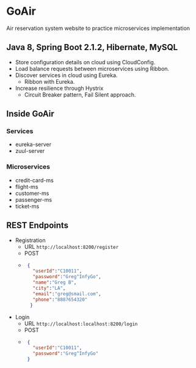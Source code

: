 # GoAir

Air reservation system website to practice microservices implementation

## Java 8, Spring Boot 2.1.2, Hibernate, MySQL

* Store configuration details on cloud using CloudConfig.
* Load balance requests between microservices using Ribbon.
* Discover services in cloud using Eureka.
  * Ribbon with Eureka.
* Increase resilience through Hystrix
  * Circuit Breaker pattern, Fail Silent approach.

## Inside GoAir

### Services

* eureka-server
* zuul-server

### Microservices

* credit-card-ms
* flight-ms
* customer-ms
* passenger-ms
* ticket-ms

## REST Endpoints

* Registration
  * URL `http://localhost:8200/register`
  * POST
  * ```json
     {
       "userId":"C10011",
       "password":"Greg^InfyGo",
       "name":"Greg B",
       "city":"LA",
       "email":"greg@smail.com",
       "phone":"8887654320"
      }

* Login
  * URL `http://localhost:localhost:8200/login`
  * POST
  * ```json
     {
       "userId":"C10011",
       "password":"Greg^InfyGo"
     }
